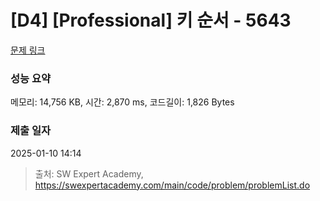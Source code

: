 # [D4] [Professional] 키 순서 - 5643 

[문제 링크](https://swexpertacademy.com/main/code/problem/problemDetail.do?contestProbId=AWXQsLWKd5cDFAUo) 

### 성능 요약

메모리: 14,756 KB, 시간: 2,870 ms, 코드길이: 1,826 Bytes

### 제출 일자

2025-01-10 14:14



> 출처: SW Expert Academy, https://swexpertacademy.com/main/code/problem/problemList.do